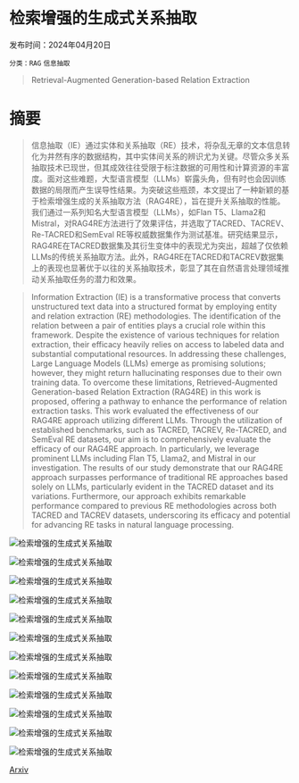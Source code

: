 # 检索增强的生成式关系抽取

发布时间：2024年04月20日

`分类：RAG` `信息抽取`

> Retrieval-Augmented Generation-based Relation Extraction

# 摘要

> 信息抽取（IE）通过实体和关系抽取（RE）技术，将杂乱无章的文本信息转化为井然有序的数据结构，其中实体间关系的辨识尤为关键。尽管众多关系抽取技术已现世，但其成效往往受限于标注数据的可用性和计算资源的丰富度。面对这些难题，大型语言模型（LLMs）崭露头角，但有时也会因训练数据的局限而产生误导性结果。为突破这些瓶颈，本文提出了一种新颖的基于检索增强生成的关系抽取方法（RAG4RE），旨在提升关系抽取的性能。我们通过一系列知名大型语言模型（LLMs），如Flan T5、Llama2和Mistral，对RAG4RE方法进行了效果评估，并选取了TACRED、TACREV、Re-TACRED和SemEval RE等权威数据集作为测试基准。研究结果显示，RAG4RE在TACRED数据集及其衍生变体中的表现尤为突出，超越了仅依赖LLMs的传统关系抽取方法。此外，RAG4RE在TACRED和TACREV数据集上的表现也显著优于以往的关系抽取技术，彰显了其在自然语言处理领域推动关系抽取任务的潜力和效果。

> Information Extraction (IE) is a transformative process that converts unstructured text data into a structured format by employing entity and relation extraction (RE) methodologies. The identification of the relation between a pair of entities plays a crucial role within this framework. Despite the existence of various techniques for relation extraction, their efficacy heavily relies on access to labeled data and substantial computational resources. In addressing these challenges, Large Language Models (LLMs) emerge as promising solutions; however, they might return hallucinating responses due to their own training data. To overcome these limitations, Retrieved-Augmented Generation-based Relation Extraction (RAG4RE) in this work is proposed, offering a pathway to enhance the performance of relation extraction tasks.
  This work evaluated the effectiveness of our RAG4RE approach utilizing different LLMs. Through the utilization of established benchmarks, such as TACRED, TACREV, Re-TACRED, and SemEval RE datasets, our aim is to comprehensively evaluate the efficacy of our RAG4RE approach. In particularly, we leverage prominent LLMs including Flan T5, Llama2, and Mistral in our investigation. The results of our study demonstrate that our RAG4RE approach surpasses performance of traditional RE approaches based solely on LLMs, particularly evident in the TACRED dataset and its variations. Furthermore, our approach exhibits remarkable performance compared to previous RE methodologies across both TACRED and TACREV datasets, underscoring its efficacy and potential for advancing RE tasks in natural language processing.

![检索增强的生成式关系抽取](../../../paper_images/2404.13397/x1.png)

![检索增强的生成式关系抽取](../../../paper_images/2404.13397/x2.png)

![检索增强的生成式关系抽取](../../../paper_images/2404.13397/x3.png)

![检索增强的生成式关系抽取](../../../paper_images/2404.13397/x4.png)

![检索增强的生成式关系抽取](../../../paper_images/2404.13397/x5.png)

![检索增强的生成式关系抽取](../../../paper_images/2404.13397/x6.png)

![检索增强的生成式关系抽取](../../../paper_images/2404.13397/x7.png)

![检索增强的生成式关系抽取](../../../paper_images/2404.13397/x8.png)

![检索增强的生成式关系抽取](../../../paper_images/2404.13397/x9.png)

![检索增强的生成式关系抽取](../../../paper_images/2404.13397/x10.png)

![检索增强的生成式关系抽取](../../../paper_images/2404.13397/x11.png)

![检索增强的生成式关系抽取](../../../paper_images/2404.13397/x12.png)

[Arxiv](https://arxiv.org/abs/2404.13397)